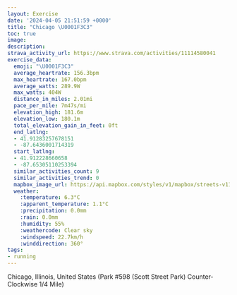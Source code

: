 ```yaml
---
layout: Exercise
date: '2024-04-05 21:51:59 +0000'
title: "Chicago \U0001F3C3"
toc: true
image:
description:
strava_activity_url: https://www.strava.com/activities/11114580041
exercise_data:
  emoji: "\U0001F3C3"
  average_heartrate: 156.3bpm
  max_heartrate: 167.0bpm
  average_watts: 289.9W
  max_watts: 404W
  distance_in_miles: 2.01mi
  pace_per_mile: 7m47s/mi
  elevation_high: 181.6m
  elevation_low: 180.1m
  total_elevation_gain_in_feet: 0ft
  end_latlng:
  - 41.91283257678151
  - -87.6436001714319
  start_latlng:
  - 41.912228660658
  - -87.65305110253394
  similar_activities_count: 9
  similar_activities_trend: 0
  mapbox_image_url: https://api.mapbox.com/styles/v1/mapbox/streets-v11/static/path-5+787af2-1.0(k%7Bx~Fdl~uO%3FwAC%5DGS%40KZw%40VY%60AaBTyA%40%7DAF%5B%40_AB%5D%3FgAEmJ%3FeGG_FV%40ZMp%40E~%40%40HFD~%40BjDBh%40Pb%40NJRB~%40GXENMN%5DBQ%3Fs%40E_CGUMSKG%5BGs%40Bc%40HURITCNFhDF%5CJRTNJ%40p%40Ab%40GTOLSDM%40%5BIeDGUQU%5DI%5D%40y%40HOJKPENCVHlDDLJPZRPBv%40ITGXUJSDc%40ImCCYISUUQEg%40%40k%40FQFKHGJGVDxCBf%40HTLNHFPBrAITKLOFY%3F%5BCoBEw%40IUOOQGSCg%40Bi%40JSPKRCXJlDFTFLNLPFtAKTMLQH_%40GkDI%5DKQKG_%40Gy%40DYAg%40IOMC%3FUDcA%3FQBKFENOGW%3FKMKEg%40%40),pin-s-s+e5b22e(-87.65139,41.91174),pin-s-f+89ae00(-87.64357000000005,41.91145999999997)/auto/800x800?access_token=pk.eyJ1Ijoiam9zaGJlY2ttYW4iLCJhIjoiY205eWR2aDd1MWZ6djJrbXc4a3M0bWZleiJ9.XiG9OWkNcZk2QzjJbxLB4A
  weather:
    :temperature: 6.3°C
    :apparent_temperature: 1.1°C
    :precipitation: 0.0mm
    :rain: 0.0mm
    :humidity: 55%
    :weathercode: Clear sky
    :windspeed: 22.7km/h
    :winddirection: 360°
tags:
- running
---
```

Chicago, Illinois, United States (Park #598 (Scott Street Park) Counter-Clockwise 1/4 Mile)
